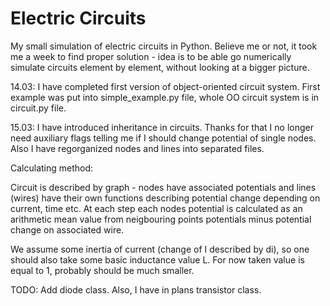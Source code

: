 # Electric Circuits

My small simulation of electric circuits in Python. Believe me or not, it took me a week to find proper solution - idea is to be able go numerically simulate circuits element by element, without looking at a bigger picture.

14.03: I have completed first version of object-oriented circuit system. First example was put into simple_example.py file, whole OO circuit system is in circuit.py file.

15.03: I have introduced inheritance in circuits. Thanks for that I no longer need auxiliary flags telling me if I should change potential of single nodes. Also I have regorganized nodes and lines into separated files.

Calculating method:

Circuit is described by graph - nodes have associated potentials and lines (wires) have their own functions describing potential change depending on current, time etc. At each step each nodes potential is calculated as an arithmetic mean value from neigbouring points potentials minus potential change on associated wire.

We assume some inertia of current (change of I described by di), so one should also take some basic inductance value L. For now taken value is equal to 1, probably should be much smaller.

TODO: Add diode class. Also, I have in plans transistor class.

